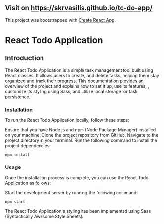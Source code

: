 ## Visit on  https://skrvasilis.github.io/to-do-app/


This project was bootstrapped with [Create React App](https://github.com/facebook/create-react-app).

# React Todo Application 
## Introduction
The React Todo Application is a simple task management tool built using React classes. It allows users to create,  and delete tasks, helping them stay organized and track their progress. This documentation provides an overview of the project and explains how to set it up, use its features, , customize its styling using Sass, and utilize local storage for task persistence.


### Installation
To run the React Todo Application locally, follow these steps:

Ensure that you have Node.js and npm (Node Package Manager) installed on your machine.
Clone the project repository from GitHub.
Navigate to the project directory in your terminal.
Run the following command to install the project dependencies:
```
npm install
```

### Usage
Once the installation process is complete, you can use the React Todo Application as follows:

Start the development server by running the following command:


```
npm start
```

The React Todo Application's styling has been implemented using Sass (Syntactically Awesome Style Sheets).

